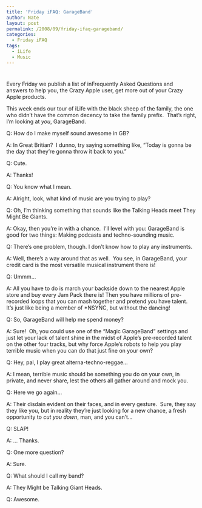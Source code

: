 ```yaml
---
title: 'Friday iFAQ: GarageBand'
author: Nate
layout: post
permalink: /2008/09/friday-ifaq-garageband/
categories:
  - Friday iFAQ
tags:
  - iLife
  - Music
---
```

# 

Every Friday we publish a list of inFrequently Asked Questions and  
answers to help you, the Crazy Apple user, get more out of your Crazy  
Apple products.

This week ends our tour of iLife with the black sheep of the family, the one who didn’t have the common decency to take the family prefix.  That’s right, I’m looking at *you*, GarageBand.

Q: How do I make myself sound awesome in GB?

A: In Great Britian?  I dunno, try saying something like, “Today is gonna be the day that they’re gonna throw it back to you.”

Q: Cute.

A: Thanks!

Q: You know what I mean.

A: Alright, look, what kind of music are you trying to play?

Q: Oh, I’m thinking something that sounds like the Talking Heads meet They Might Be Giants.

A: Okay, then you’re in with a chance.  I’ll level with you: GarageBand is good for two things: Making podcasts and techno-sounding music.

Q: There’s one problem, though. I don’t know how to play any instruments.

A: Well, there’s a way around that as well.  You see, in GarageBand, your credit card is the most versatile musical instrument there is!

Q: Ummm…

A: All you have to do is march your backside down to the nearest Apple store and buy every Jam Pack there is! Then you have millions of pre-recorded loops that you can mash together and pretend you have talent.  It’s just like being a member of *NSYNC, but without the dancing!

Q: So, GarageBand will help me spend money?

A: Sure!  Oh, you could use one of the “Magic GarageBand” settings and just let your lack of talent shine in the midst of Apple’s pre-recorded talent on the other four tracks, but why force Apple’s robots to help you play terrible music when you can do that just fine on your own?

Q: Hey, pal, I play great alterna-techno-reggae…

A: I mean, terrible music should be something you do on your own, in private, and never share, lest the others all gather around and mock you.

Q: Here we go again…

A: Their disdain evident on their faces, and in every gesture.  Sure, they say they like you, but in reality they’re just looking for a new chance, a fresh opportunity to *cut you down*, man, and you can’t…

Q: SLAP!

A: … Thanks.

Q: One more question?

A: Sure.

Q: What should I call my band?

A: They Might be Talking Giant Heads.

Q: Awesome.